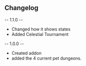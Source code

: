## Changelog

-- 1.1.0 --
* Changed how it shows states
* Added Celestial Tournament

-- 1.0.0 --
* Created addon
* added the 4 current pet dungeons.